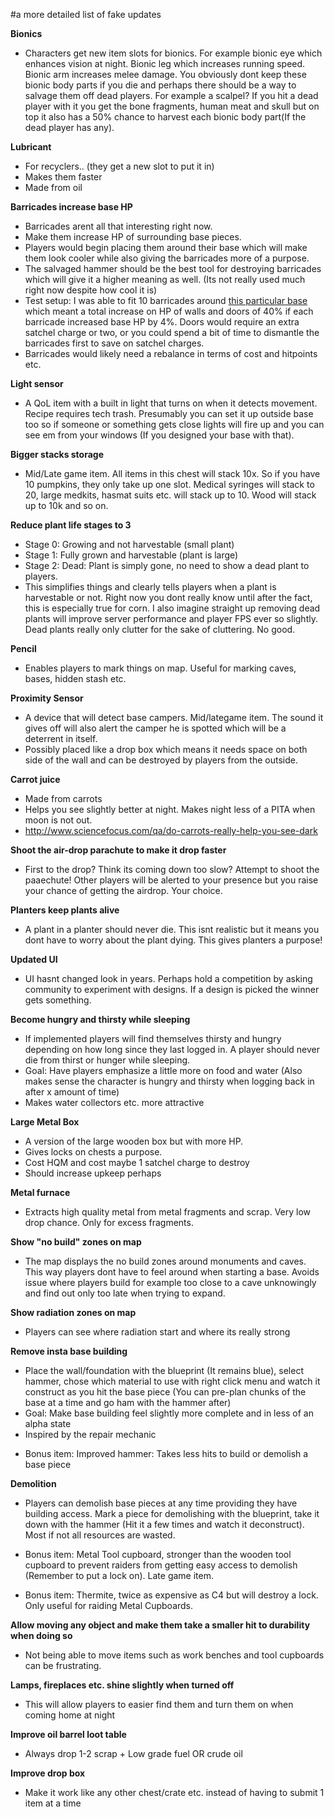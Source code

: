 #a more detailed list of fake updates

**Bionics**

* Characters get new item slots for bionics. For example bionic eye which enhances vision at night. Bionic leg which increases running speed. Bionic arm increases melee damage. You obviously dont keep these bionic body parts if you die and perhaps there should be a way to salvage them off dead players. For example a scalpel? If you hit a dead player with it you get the bone fragments, human meat and skull but on top it also has a 50% chance to harvest each bionic body part(If the dead player has any).

**Lubricant**

* For recyclers.. (they get a new slot to put it in)
* Makes them faster
* Made from oil

**Barricades increase base HP**

* Barricades arent all that interesting right now.
* Make them increase HP of surrounding base pieces. 
* Players would begin placing them around their base which will make them look cooler while also giving the barricades more of a purpose. 
* The salvaged hammer should be the best tool for destroying barricades which will give it a higher meaning as well. (Its not really used much right now despite how cool it is) 
* Test setup: I was able to fit 10 barricades around [this particular base](https://imgur.com/a/B7r53) which meant a total increase on HP of walls and doors of 40% if each barricade increased base HP by 4%. Doors would require an extra satchel charge or two, or you could spend a bit of time to dismantle the barricades first to save on satchel charges.
* Barricades would likely need a rebalance in terms of cost and hitpoints etc.

**Light sensor**

* A QoL item with a built in light that turns on when it detects movement. Recipe requires tech trash. Presumably you can set it up outside base too so if someone or something gets close lights will fire up and you can see em from your windows (If you designed your base with that).

**Bigger stacks storage**

* Mid/Late game item. All items in this chest will stack 10x. So if you have 10 pumpkins, they only take up one slot. Medical syringes will stack to 20, large medkits, hasmat suits etc. will stack up to 10. Wood will stack up to 10k and so on. 

**Reduce plant life stages to 3**

* Stage 0: Growing and not harvestable (small plant)
* Stage 1: Fully grown and harvestable (plant is large)
* Stage 2: Dead: Plant is simply gone, no need to show a dead plant to players. 
* This simplifies things and clearly tells players when a plant is harvestable or not. Right now you dont really know until after the fact, this is especially true for corn. I also imagine straight up removing dead plants will improve server performance and player FPS ever so slightly. Dead plants really only clutter for the sake of cluttering. No good.

**Pencil**

* Enables players to mark things on map. Useful for marking caves, bases, hidden stash etc.


**Proximity Sensor**

* A device that will detect base campers. Mid/lategame item. The sound it gives off will also alert the camper he is spotted which will be a deterrent in itself.
* Possibly placed like a drop box which means it needs space on both side of the wall and can be destroyed by players from the outside.

**Carrot juice**

* Made from carrots
* Helps you see slightly better at night. Makes night less of a PITA when moon is not out.
* http://www.sciencefocus.com/qa/do-carrots-really-help-you-see-dark

**Shoot the air-drop parachute to make it drop faster**

* First to the drop? Think its coming down too slow? Attempt to shoot the paaechute! Other players will be alerted to your presence but you raise your chance of getting the airdrop. Your choice.

**Planters keep plants alive**


* A plant in a planter should never die. This isnt realistic but it means you dont have to worry about the plant dying. This gives planters a purpose!


**Updated UI**

* UI hasnt changed look in years. Perhaps hold a competition by asking community to experiment with designs. If a design is picked the winner gets something.


**Become hungry and thirsty while sleeping**

* If implemented players will find themselves thirsty and hungry depending on how long since they last logged in. A player should never die from thirst or hunger while sleeping.
* Goal: Have players emphasize a little more on food and water (Also makes sense the character is hungry and thirsty when logging back in after x amount of time)
* Makes water collectors etc. more attractive


**Large Metal Box**

* A version of the large wooden box but with more HP. 
* Gives locks on chests a purpose.
* Cost HQM and cost maybe 1 satchel charge to destroy
* Should increase upkeep perhaps


**Metal furnace**

* Extracts high quality metal from metal fragments and scrap. Very low drop chance. Only for excess fragments.


**Show "no build" zones on map**

* The map displays the no build zones around monuments and caves. This way players dont have to feel around when starting a base. Avoids issue where players build for example too close to a cave unknowingly and find out only too late when trying to expand.


**Show radiation zones on map**

* Players can see where radiation start and where its really strong


**Remove insta base building**

* Place the wall/foundation with the blueprint (It remains blue), select hammer, chose which material to use with right click menu and watch it construct as you hit the base piece (You can pre-plan chunks of the base at a time and go ham with the hammer after)
* Goal: Make base building feel slightly more complete and in less of an alpha state
* Inspired by the repair mechanic

- Bonus item: Improved hammer: Takes less hits to build or demolish a base piece


**Demolition**

* Players can demolish base pieces at any time providing they have building access. Mark a piece for demolishing with the blueprint, take it down with the hammer (Hit it a few times and watch it deconstruct). Most if not all resources are wasted.

* Bonus item: Metal Tool cupboard, stronger than the wooden tool cupboard to prevent raiders from getting easy access to demolish (Remember to put a lock on). Late game item.
* Bonus item: Thermite, twice as expensive as C4 but will destroy a lock. Only useful for raiding Metal Cupboards.


**Allow moving any object and make them take a smaller hit to durability when doing so**

* Not being able to move items such as work benches and tool cupboards can be frustrating. 


**Lamps, fireplaces etc. shine slightly when turned off**

* This will allow players to easier find them and turn them on when coming home at night


**Improve oil barrel loot table**

* Always drop 1-2 scrap + Low grade fuel OR crude oil


**Improve drop box**

* Make it work like any other chest/crate etc. instead of having to submit 1 item at a time
